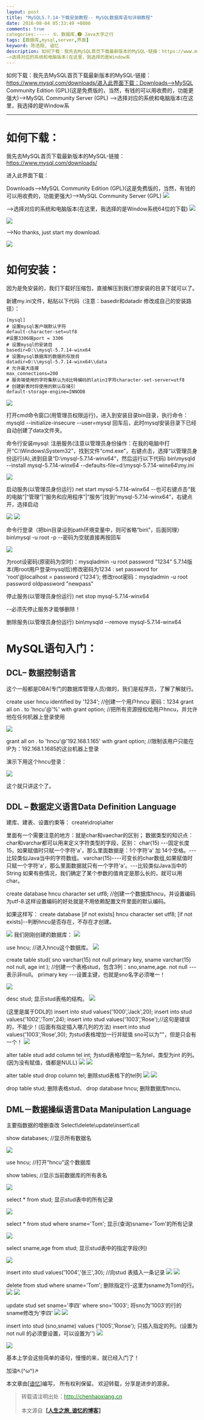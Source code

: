 ```yaml
---
layout: post
title: "MySQL5.7.14-下载安装教程-- MySQL数据库语句详细教程"
date: 2016-08-04 05:33:49 +0800
comments: true
categories:----- ⑤、数据库,❷ Java大学之行
tags: [数据库,mysql,server,界面]
keyword: 陈浩翔, 谙忆
description: 如何下载：我先去MySQL首页下载最新版本的MySQL-链接：https://www.mysql.com/downloads/进入此界面下载：Downloads–>MySQL Community Edition (GPL)(这是免费版的，当然，有钱的可以用收费的，功能更强大)–>MySQL Community Server (GPL) 
–>选择对应的系统和电脑版本(在这里，我选择的是Window系 
---
```



如何下载：我先去MySQL首页下载最新版本的MySQL-链接：https://www.mysql.com/downloads/进入此界面下载：Downloads–>MySQL Community Edition (GPL)(这是免费版的，当然，有钱的可以用收费的，功能更强大)–>MySQL Community Server (GPL) 
–>选择对应的系统和电脑版本(在这里，我选择的是Window系
<!-- more -->
----------

如何下载：
=====

我先去MySQL首页下载最新版本的MySQL-链接：https://www.mysql.com/downloads/
 
进入此界面下载：

Downloads-->MySQL Community Edition (GPL)(这是免费版的，当然，有钱的可以用收费的，功能更强大)-->MySQL Community Server (GPL)
![](http://img.blog.csdn.net/20160804112801353)

-->选择对应的系统和电脑版本(在这里，我选择的是Window系统64位的下载)
![](http://img.blog.csdn.net/20160804113138050)

![](http://img.blog.csdn.net/20160804113103050)

-->No thanks, just start my download.

![](http://img.blog.csdn.net/20160804113258395)

如何安装：
=====

因为是免安装的，我们下载好压缩包，直接解压到我们想安装的目录下就可以了。

新建my.ini文件，粘贴以下代码（注意：basedir和datadir 修改成自己的安装路径）：

```
[mysql]
# 设置mysql客户端默认字符
default-character-set=utf8
#设置3306端port = 3306
# 设置mysql的安装目
basedir=D:\\mysql-5.7.14-winx64
# 设置mysql数据库的数据的存放目
datadir=D:\\mysql-5.7.14-winx64\\data
# 允许最大连接
max_connections=200
# 服务端使用的字符集默认为8比特编码的latin1字符character-set-server=utf8
# 创建新表时将使用的默认存储引
default-storage-engine=INNODB
```

![](http://img.blog.csdn.net/20160804153428079)


打开cmd命令窗口(用管理员权限运行)，进入到安装目录bin目录，执行命令：
mysqld --initialize-insecure --user=mysql  回车后，此时mysql安装目录下已经自动创建了data文件夹。


命令行安装mysql:
注册服务(注意以管理员身份操作：在我的电脑中打开“C:\Windows\System32”，找到文件“cmd.exe”，右键点击，选择“以管理员身份运行(A),进到目录“D:\mysql-5.7.14-winx64”，然后运行以下代码)
    bin\mysqld --install mysql-5.7.14-winx64 --defaults-file=d:\mysql-5.7.14-winx64\my.ini

![](http://img.blog.csdn.net/20160804153836753)


启动服务(以管理员身份运行)
    net start mysql-5.7.14-winx64
     --也可右键点击“我的电脑”|“管理”|“服务和应用程序”|“服务”|找到“mysql-5.7.14-winx64”，右键点开，选择启动

![](http://img.blog.csdn.net/20160804153920925)
![](http://img.blog.csdn.net/20160804154003550)

命令行登录（把bin目录设到path环境变量中，则可省略“bin\”，后面同理）
   bin\mysql -u root -p
   --密码为空就直接再按回车

![](http://img.blog.csdn.net/20160804161518113)

为root设密码(原密码为空时)：mysqladmin -u root password "1234"
5.7.14版本(用root用户登录mysql后)修改密码为1234  : set password for 'root'@localhost = password ('1234');
修改root密码：mysqladmin -u root password oldpassword "newpass"

停止服务(以管理员身份运行)
   net stop mysql-5.7.14-winx64

--必须先停止服务才能够删除！

 删除服务(以管理员身份运行)
    bin\mysqld --remove mysql-5.7.14-winx64




MySQL语句入门：
==========

DCL– 数据控制语言
-----------

这个一般都是DBA(专门的数据库管理人员)做的，我们是程序员，了解了解就行。

create user hncu identified by '1234';  //创建一个用户hncu 密码：1234
grant all on *.* to 'hncu'@'%' with grant option; //把所有资源授权给用户hncu，并允许他在任何机器上登录使用

![](http://img.blog.csdn.net/20160804161830083)

grant all on *.* to 'hncu'@'192.168.1.165' with grant option; //限制该用户只能在IP为：192.168.1.1685的这台机器上登录

演示下用这个hncu登录：

![](http://img.blog.csdn.net/20160804162105224)


这个就只讲这个了。


DDL – 数据定义语言Data Definition Language
------------------------------------

建库、建表、设置约束等：
create\drop\alter

里面有一个需要注意的地方：就是char和vaechar的区别；
数据类型的知识点： char和varchar都可以用来定义字符类型的字段，区别：
char(15) ---固定长度15，如果赋值时只赋一个字符'a'，那么里面数据是：1个字符'a' 加 14个空格。---比较类似Java当中的字符数组。
varchar(15)----可变长的char数组,如果赋值时只赋一个字符'a'，那么里面数据就只有一个字符'a'。---比较类似Java当中的String
如果有些情况，我们确定了某个参数的值肯定是那么长的，就可以用char。


create database hncu character set utf8;
//创建一个数据库hncu，并设置编码为utf-8.这样设置编码的好处就是不用依赖配置文件里面的默认编码。

如果这样写：
create database [if not exists] hncu character set utf8;
 [if not exists]--判断hncu是否存在，不存在才创建。

![](http://img.blog.csdn.net/20160804163540481)
我们刚刚创建的数据库：
![](http://img.blog.csdn.net/20160804163755904)

use hncu;
//进入hncu这个数据库。
![](http://img.blog.csdn.net/20160804164237141)

create table stud(
sno varchar(15) not null primary key,
sname varchar(15) not null,
age int
);
//创建一个表格stud，包含3列：sno,sname,age.
not null ---表示非null。
primary key ---设置主键，也就是sno名字必须唯一！

![](http://img.blog.csdn.net/20160804164327368)


desc stud;
显示stud表格的结构。
![](http://img.blog.csdn.net/20160804164641783)


(这里是属于DDL的)
insert into stud values('1000','Jack',20);
insert into stud values('1002','Tom',24);
insert into stud values('1003','Rose');//这句是错误的，不能少！(后面有指定插入哪几列的方法)
insert into stud values('1003','Rose',30);
为stud表格增加一行并赋值
sno可以为""，但是只会有一个！
![](http://img.blog.csdn.net/20160804165057082)


alter table stud add column tel int;
为stud表格增加一名为tel，类型为int 的列。
(因为没有赋值，值都是NULL)
![](http://img.blog.csdn.net/20160804165704481)
![](http://img.blog.csdn.net/20160804170252535)

alter table stud drop column tel;
删除stud表格下的tel列
![](http://img.blog.csdn.net/20160804170511431)
![](http://img.blog.csdn.net/20160804170552103)

drop table stud;
删除表格stud、
drop database hncu;
删除数据库hncu、



DML－数据操纵语言Data Manipulation Language
------------------------------------
主要指数据的增删查改
Select\delete\update\insert\call


show databases;  //显示所有数据名

![](http://img.blog.csdn.net/20160804170817479)


use hncu;  //打开“hncu”这个数据库

show tables; //显示当前数据库的所有表名

![](http://img.blog.csdn.net/20160804170903917)

select * from stud;
显示stud表中的所有记录

![](http://img.blog.csdn.net/20160804171410357)


select * from stud where sname='Tom';
显示(查询)sname='Tom'的所有记录

![](http://img.blog.csdn.net/20160804171620489)


select sname,age from stud;
显示stud表中的指定字段(列)

![](http://img.blog.csdn.net/20160804171811188)


insert into stud values('1004','张三',30);
//向stud 表插入一条记录
![](http://img.blog.csdn.net/20160804172122153)
![](http://img.blog.csdn.net/20160804172200669)


delete from stud where sname='Tom';
删除指定行-这里为sname为Tom的行。
![](http://img.blog.csdn.net/20160804172318187)
![](http://img.blog.csdn.net/20160804172353940)

update stud set sname='李四' where sno='1003';
将sno为'1003'的行的sname修改为'李四'
![](http://img.blog.csdn.net/20160804172617551)
![](http://img.blog.csdn.net/20160804172630645)

insert into stud (sno,sname) values ('1005','Ronse');
只插入指定的列。(设置为not null 的必须要设置，可以设置为'')
![](http://img.blog.csdn.net/20160804173047708)

![](http://img.blog.csdn.net/20160804173121168)


基本上学会这些简单的语句，慢慢的来，就已经入门了！

加油↖(^ω^)↗

本文章由<a href="http://chenhaoxiang.cn/">[谙忆]</a>编写， 所有权利保留。 
欢迎转载，分享是进步的源泉。
<blockquote cite='陈浩翔'>
<p background-color='#D3D3D3'>转载请注明出处：<a href='http://chenhaoxiang.cn'><font color="green">http://chenhaoxiang.cn</font></a><br><br>
本文源自<strong>【<a href='http://chenhaoxiang.cn' target='_blank'>人生之旅_谙忆的博客</a>】</strong></p>
</blockquote>
